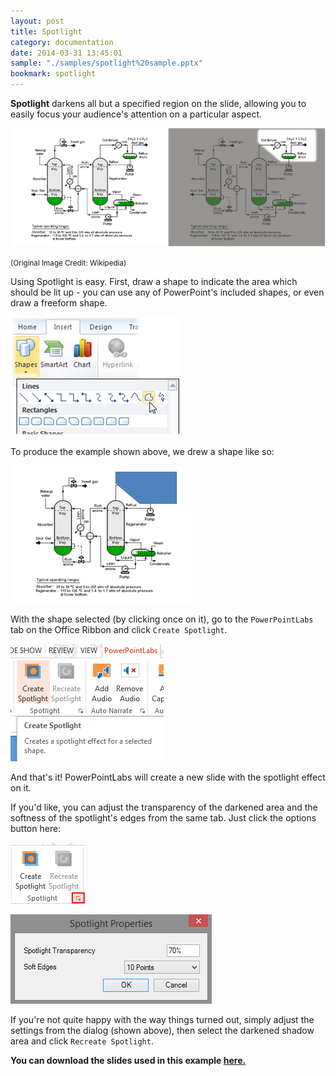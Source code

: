 ```yaml
---
layout: post
title: Spotlight
category: documentation
date: 2014-03-31 13:45:01
sample: "./samples/spotlight%20sample.pptx"
bookmark: spotlight
---
```


**Spotlight** darkens all but a specified region on the slide, allowing you to easily focus your audience's attention on a particular aspect.

<p>
<img class="box-shadow" src="./img/docs/spotlight-1.png" />
</p>
<small>(Original Image Credit: Wikipedia)</small>

Using Spotlight is easy. First, draw a shape to indicate the area which should be lit up - you can use any of PowerPoint's included shapes, or even draw a freeform shape.

![](./img/docs/spotlight-2.png)

To produce the example shown above, we drew a shape like so:

<p>
<img class="box-shadow" src="./img/docs/spotlight-3.png" />
</p>

With the shape selected (by clicking once on it), go to the <code>PowerPointLabs</code> tab on the Office Ribbon and click <code>Create Spotlight</code>. 

<p>
<img class="box-shadow" src="./img/docs/spotlight-4.png" />
</p>

And that's it! PowerPointLabs will create a new slide with the spotlight effect on it.

If you'd like, you can adjust the transparency of the darkened area and the softness of the spotlight's edges from the same tab. Just click the options button here:

<p>
<img class="box-shadow" src="./img/docs/spotlight-5.png" />
</p>

<p>
<img class="box-shadow" src="./img/docs/spotlight-6.png" />
</p>

If you're not quite happy with the way things turned out, simply adjust the settings from the dialog (shown above), then select the darkened shadow area and click <code>Recreate Spotlight</code>.

**You can download the slides used in this example [here.](./img/docs/spotlight%20sample.pptx)**